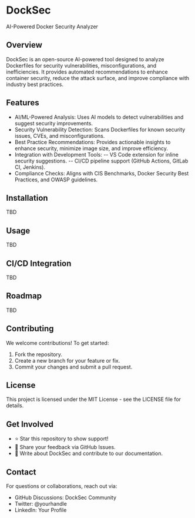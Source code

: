 # DockSec
AI-Powered Docker Security Analyzer

## Overview
DockSec is an open-source AI-powered tool designed to analyze Dockerfiles for security vulnerabilities, misconfigurations, and inefficiencies. It provides automated recommendations to enhance container security, reduce the attack surface, and improve compliance with industry best practices.

## Features
- AI/ML-Powered Analysis: Uses AI models to detect vulnerabilities and suggest security improvements.
- Security Vulnerability Detection: Scans Dockerfiles for known security issues, CVEs, and misconfigurations.
- Best Practice Recommendations: Provides actionable insights to enhance security, minimize image size, and improve efficiency.
- Integration with Development Tools:
-- VS Code extension for inline security suggestions.
-- CI/CD pipeline support (GitHub Actions, GitLab CI, Jenkins).
- Compliance Checks: Aligns with CIS Benchmarks, Docker Security Best Practices, and OWASP guidelines.

## Installation
TBD

## Usage
TBD

## CI/CD Integration
TBD

## Roadmap
TBD

## Contributing
We welcome contributions! To get started:
1. Fork the repository.
2. Create a new branch for your feature or fix.
3. Commit your changes and submit a pull request.

## License
This project is licensed under the MIT License - see the LICENSE file for details.

## Get Involved
- ⭐ Star this repository to show support!
- 📢 Share your feedback via GitHub Issues.
- 📝 Write about DockSec and contribute to our documentation.

## Contact
For questions or collaborations, reach out via:
- GitHub Discussions: DockSec Community
- Twitter: @yourhandle
- LinkedIn: Your Profile
